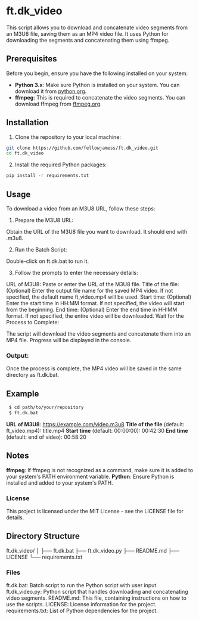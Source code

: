 # ft.dk_video
This script allows you to download and concatenate video segments from an M3U8 file, saving them as an MP4 video file. It uses Python for downloading the segments and concatenating them using ffmpeg.

## Prerequisites
Before you begin, ensure you have the following installed on your system:

- **Python 3.x**: Make sure Python is installed on your system. You can download it from [python.org](python.org).
- **ffmpeg**: This is required to concatenate the video segments. You can download ffmpeg from [ffmpeg.org](ffmpeg.org).

## Installation
1. Clone the repository to your local machine:

  ```bash
  git clone https://github.com/fellowjamess/ft.dk_video.git
  cd ft.dk_video
  ```

2. Install the required Python packages:

 ```bash
pip install -r requirements.txt
 ```

## Usage
To download a video from an M3U8 URL, follow these steps:

1. Prepare the M3U8 URL:

Obtain the URL of the M3U8 file you want to download. It should end with .m3u8.

2. Run the Batch Script:

Double-click on ft.dk.bat to run it.

3. Follow the prompts to enter the necessary details:

URL of M3U8: Paste or enter the URL of the M3U8 file.
Title of the file: (Optional) Enter the output file name for the saved MP4 video. If not specified, the default name ft_video.mp4 will be used.
Start time: (Optional) Enter the start time in HH:MM
format. If not specified, the video will start from the beginning.
End time: (Optional) Enter the end time in HH:MM
format. If not specified, the entire video will be downloaded.
Wait for the Process to Complete:

The script will download the video segments and concatenate them into an MP4 file. Progress will be displayed in the console.

### Output:

Once the process is complete, the MP4 video will be saved in the same directory as ft.dk.bat.

## Example
 ```bash
  $ cd path/to/your/repository
  $ ft.dk.bat
 ```

**URL of M3U8**: https://example.com/video.m3u8
**Title of the file** (default: ft_video.mp4): title.mp4
**Start time** (default: 00:00:00): 00:42:30
**End time** (default: end of video): 00:58:20

## Notes
**ffmpeg**: If ffmpeg is not recognized as a command, make sure it is added to your system's PATH environment variable.
**Python**: Ensure Python is installed and added to your system's PATH.

### License
This project is licensed under the MIT License - see the LICENSE file for details.

## Directory Structure
ft.dk_video/
│
├── ft.dk.bat
├── ft.dk_video.py
├── README.md
├── LICENSE
└── requirements.txt

### Files
ft.dk.bat: Batch script to run the Python script with user input.
ft.dk_video.py: Python script that handles downloading and concatenating video segments.
README.md: This file, containing instructions on how to use the scripts.
LICENSE: License information for the project.
requirements.txt: List of Python dependencies for the project.
